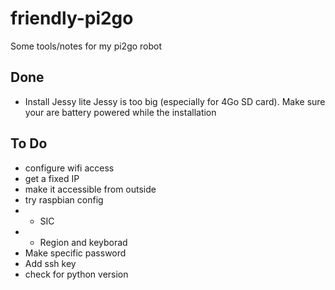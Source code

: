 # friendly-pi2go
Some tools/notes for my pi2go robot

## Done ##
- Install Jessy lite
Jessy is too big (especially for 4Go SD card). Make sure your are battery powered while the installation


## To Do ##
- configure wifi access
- get a fixed IP
- make it accessible from outside
- try raspbian config
- - SIC
- - Region and keyborad
- Make specific password
- Add ssh key
- check for python version
